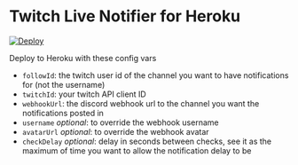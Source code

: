 # Twitch Live Notifier for Heroku

[![Deploy](https://www.herokucdn.com/deploy/button.svg)](https://heroku.com/deploy?template=https://github.com/Sowce/stream-yeller)

Deploy to Heroku with these config vars

- `followId`: the twitch user id of the channel you want to have notifications for (not the username)
- `twitchId`: your twitch API client ID
- `webhookUrl`: the discord webhook url to the channel you want the notifications posted in
- `username` _optional_: to override the webhook username
- `avatarUrl` _optional_: to override the webhook avatar
- `checkDelay` _optional_: delay in seconds between checks, see it as the maximum of time you want to allow the notification delay to be
